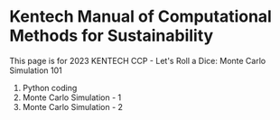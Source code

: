 # Kentech Manual of Computational Methods for Sustainability
This page is for 2023 KENTECH CCP - Let's Roll a Dice: Monte Carlo Simulation 101

1. Python coding
2. Monte Carlo Simulation - 1
3. Monte Carlo Simulation - 2

